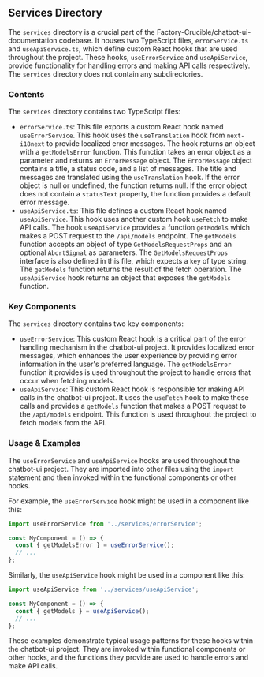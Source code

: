 
## Services Directory

The `services` directory is a crucial part of the Factory-Crucible/chatbot-ui-documentation codebase. It houses two TypeScript files, `errorService.ts` and `useApiService.ts`, which define custom React hooks that are used throughout the project. These hooks, `useErrorService` and `useApiService`, provide functionality for handling errors and making API calls respectively. The `services` directory does not contain any subdirectories.

### Contents

The `services` directory contains two TypeScript files:

- `errorService.ts`: This file exports a custom React hook named `useErrorService`. This hook uses the `useTranslation` hook from `next-i18next` to provide localized error messages. The hook returns an object with a `getModelsError` function. This function takes an error object as a parameter and returns an `ErrorMessage` object. The `ErrorMessage` object contains a title, a status code, and a list of messages. The title and messages are translated using the `useTranslation` hook. If the error object is null or undefined, the function returns null. If the error object does not contain a `statusText` property, the function provides a default error message.
- `useApiService.ts`: This file defines a custom React hook named `useApiService`. This hook uses another custom hook `useFetch` to make API calls. The hook `useApiService` provides a function `getModels` which makes a POST request to the `/api/models` endpoint. The `getModels` function accepts an object of type `GetModelsRequestProps` and an optional `AbortSignal` as parameters. The `GetModelsRequestProps` interface is also defined in this file, which expects a `key` of type string. The `getModels` function returns the result of the fetch operation. The `useApiService` hook returns an object that exposes the `getModels` function.

### Key Components

The `services` directory contains two key components:

- `useErrorService`: This custom React hook is a critical part of the error handling mechanism in the chatbot-ui project. It provides localized error messages, which enhances the user experience by providing error information in the user's preferred language. The `getModelsError` function it provides is used throughout the project to handle errors that occur when fetching models.
- `useApiService`: This custom React hook is responsible for making API calls in the chatbot-ui project. It uses the `useFetch` hook to make these calls and provides a `getModels` function that makes a POST request to the `/api/models` endpoint. This function is used throughout the project to fetch models from the API.

### Usage & Examples

The `useErrorService` and `useApiService` hooks are used throughout the chatbot-ui project. They are imported into other files using the `import` statement and then invoked within the functional components or other hooks.

For example, the `useErrorService` hook might be used in a component like this:

```typescript
import useErrorService from '../services/errorService';

const MyComponent = () => {
  const { getModelsError } = useErrorService();
  // ...
};
```

Similarly, the `useApiService` hook might be used in a component like this:

```typescript
import useApiService from '../services/useApiService';

const MyComponent = () => {
  const { getModels } = useApiService();
  // ...
};
```

These examples demonstrate typical usage patterns for these hooks within the chatbot-ui project. They are invoked within functional components or other hooks, and the functions they provide are used to handle errors and make API calls.
